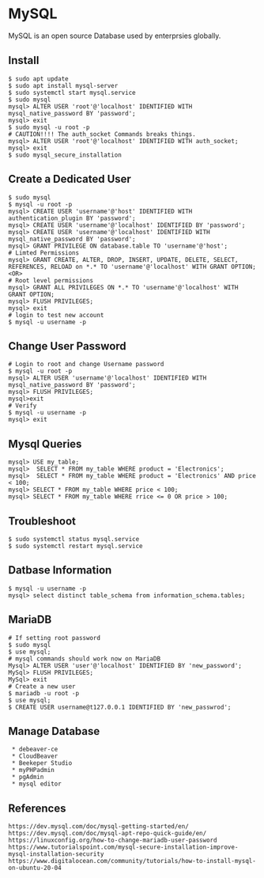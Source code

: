 MySQL
=====

MySQL is an open source Database used by enterprsies globally. 

Install
-------

    $ sudo apt update
    $ sudo apt install mysql-server
    $ sudo systemctl start mysql.service
    $ sudo mysql
    mysql> ALTER USER 'root'@'localhost' IDENTIFIED WITH mysql_native_password BY 'password';
    mysql> exit
    $ sudo mysql -u root -p
    # CAUTION!!!! The auth_socket Commands breaks things. 
    mysql> ALTER USER 'root'@'localhost' IDENTIFIED WITH auth_socket;
    mysql> exit
    $ sudo mysql_secure_installation

Create a Dedicated User
-----------------------

    $ sudo mysql
    $ mysql -u root -p
    mysql> CREATE USER 'username'@'host' IDENTIFIED WITH authentication_plugin BY 'password';
    mysql> CREATE USER 'username'@'localhost' IDENTIFIED BY 'password';
    mysql> CREATE USER 'username'@'localhost' IDENTIFIED WITH mysql_native_password BY 'password';
    mysql> GRANT PRIVILEGE ON database.table TO 'username'@'host';
    # Limted Permissions
    mysql> GRANT CREATE, ALTER, DROP, INSERT, UPDATE, DELETE, SELECT, REFERENCES, RELOAD on *.* TO 'username'@'localhost' WITH GRANT OPTION;
    <OR>
    # Root level permissions
    mysql> GRANT ALL PRIVILEGES ON *.* TO 'username'@'localhost' WITH GRANT OPTION;
    mysql> FLUSH PRIVILEGES;
    mysql> exit
    # login to test new account
    $ mysql -u username -p

Change User Password
--------------------

    # Login to root and change Username password
    $ mysql -u root -p
    mysql> ALTER USER 'username'@'localhost' IDENTIFIED WITH mysql_native_password BY 'password';
    mysql> FLUSH PRIVILEGES;
    mysql>exit
    # Verify
    $ mysql -u username -p
    mysql> exit

Mysql Queries
-------------

    mysql> USE my_table;
    mysql>  SELECT * FROM my_table WHERE product = 'Electronics';
    mysql>  SELECT * FROM my_table WHERE product = 'Electronics' AND price < 100;
    mysql> SELECT * FROM my_table WHERE price < 100;
    mysql> SELECT * FROM my_table WHERE rrice <= 0 OR price > 100; 

Troubleshoot
-------------

    $ sudo systemctl status mysql.service
    $ sudo systemctl restart mysql.service

Datbase Information
-------------------

    $ mysql -u username -p
    mysql> select distinct table_schema from information_schema.tables;

MariaDB
-------

    # If setting root password
    $ sudo mysql
    $ use mysql;
    # mysql commands should work now on MariaDB
    Mysql> ALTER USER 'user'@'localhost' IDENTIFIED BY 'new_password';
    MySql> FLUSH PRIVILEGES;
    MySql> exit
    # Create a new user
    $ mariadb -u root -p
    $ use mysql;
    $ CREATE USER username@t127.0.0.1 IDENTIFIED BY 'new_passwrod';

Manage Database
---------------

     * debeaver-ce
     * CloudBeaver
     * Beekeper Studio
     * myPHPadmin
     * pgAdmin
     * mysql editor


References
----------

    https://dev.mysql.com/doc/mysql-getting-started/en/
    https://dev.mysql.com/doc/mysql-apt-repo-quick-guide/en/
    https://linuxconfig.org/how-to-change-mariadb-user-password
    https://www.tutorialspoint.com/mysql-secure-installation-improve-mysql-installation-security
    https://www.digitalocean.com/community/tutorials/how-to-install-mysql-on-ubuntu-20-04
